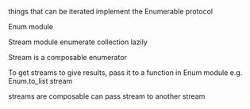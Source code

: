 things that can be iterated implement the Enumerable protocol

Enum module

Stream module enumerate collection lazily

Stream is a composable enumerator

To get streams to give results, pass it to a function in Enum module
  e.g. Enum.to_list stream

streams are composable
  can pass stream to another stream







